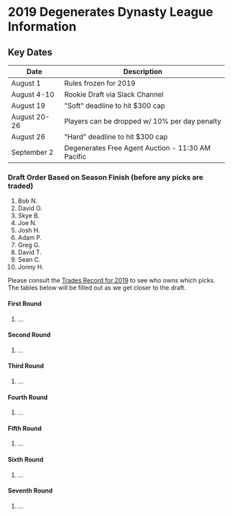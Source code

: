 # 2019 Degenerates Dynasty League Information 

## Key Dates

| Date         | Description |
|--------------|-------------|
| August 1     | Rules frozen for 2019 |
| August 4-10  | Rookie Draft via Slack Channel |
| August 19    | "Soft" deadline to hit $300 cap | 
| August 20-26 | Players can be dropped w/ 10% per day penalty |
| August 26    | "Hard" deadline to hit $300 cap | 
| September 2  | Degenerates Free Agent Auction - 11:30 AM Pacific |


### Draft Order Based on Season Finish (before any picks are traded)
  1. Bob N.
  2. David O.
  3. Skye B.
  4. Joe N.
  5. Josh H.
  6. Adam P.
  7. Greg G.
  8. David T.
  9. Sean C.
  10. Jonny H.

Please consult the [Trades Record for 2019](https://github.com/apranger/degenerates/blob/master/Trades%20Record.md#2019-draft-picks) to see who owns which picks.  The tables below will be filled out as we get closer to the draft.
  
#### First Round
  1. ...

#### Second Round
  1. ...

#### Third Round
  1. ...

#### Fourth Round
  1. ...

#### Fifth Round
  1. ...

#### Sixth Round
  1. ...

#### Seventh Round
  1. ...
